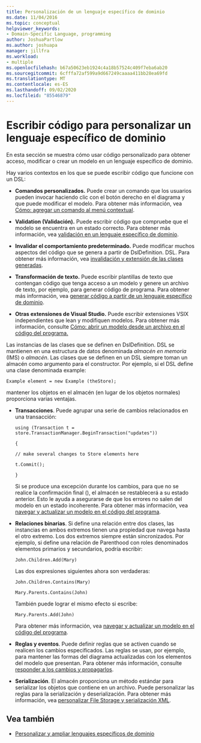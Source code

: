 ```yaml
---
title: Personalización de un lenguaje específico de dominio
ms.date: 11/04/2016
ms.topic: conceptual
helpviewer_keywords:
- Domain-Specific Language, programming
author: JoshuaPartlow
ms.author: joshuapa
manager: jillfra
ms.workload:
- multiple
ms.openlocfilehash: b67a50623eb1924c4a18b57524c409f7eba6ab20
ms.sourcegitcommit: 6cfffa72af599a9d667249caaaa411bb28ea69fd
ms.translationtype: MT
ms.contentlocale: es-ES
ms.lasthandoff: 09/02/2020
ms.locfileid: "85546879"
---
```

# <a name="write-code-to-customize-a-domain-specific-language"></a>Escribir código para personalizar un lenguaje específico de dominio

En esta sección se muestra cómo usar código personalizado para obtener acceso, modificar o crear un modelo en un lenguaje específico de dominio.

Hay varios contextos en los que se puede escribir código que funcione con un DSL:

- **Comandos personalizados.** Puede crear un comando que los usuarios pueden invocar haciendo clic con el botón derecho en el diagrama y que puede modificar el modelo. Para obtener más información, vea [Cómo: agregar un comando al menú contextual](../modeling/how-to-add-a-command-to-the-shortcut-menu.md).

- **Validation (Validación).** Puede escribir código que compruebe que el modelo se encuentra en un estado correcto. Para obtener más información, vea [validación en un lenguaje específico de dominio](../modeling/validation-in-a-domain-specific-language.md).

- **Invalidar el comportamiento predeterminado.** Puede modificar muchos aspectos del código que se genera a partir de DslDefinition. DSL. Para obtener más información, vea [invalidación y extensión de las clases generadas](../modeling/overriding-and-extending-the-generated-classes.md).

- **Transformación de texto.** Puede escribir plantillas de texto que contengan código que tenga acceso a un modelo y genere un archivo de texto, por ejemplo, para generar código de programa. Para obtener más información, vea [generar código a partir de un lenguaje específico de dominio](../modeling/generating-code-from-a-domain-specific-language.md).

- **Otras extensiones de Visual Studio.** Puede escribir extensiones VSIX independientes que lean y modifiquen modelos. Para obtener más información, consulte [Cómo: abrir un modelo desde un archivo en el código del programa.](../modeling/how-to-open-a-model-from-file-in-program-code.md)

Las instancias de las clases que se definen en DslDefinition. DSL se mantienen en una estructura de datos denominada *almacén en memoria* (IMS) o *almacén*. Las clases que se definen en un DSL siempre toman un almacén como argumento para el constructor. Por ejemplo, si el DSL define una clase denominada example:

`Example element = new Example (theStore);`

mantener los objetos en el almacén (en lugar de los objetos normales) proporciona varias ventajas.

- **Transacciones**. Puede agrupar una serie de cambios relacionados en una transacción:

     `using (Transaction t = store.TransactionManager.BeginTransaction("updates"))`

     `{`

     `// make several changes to Store elements here`

     `t.Commit();`

     `}`

     Si se produce una excepción durante los cambios, para que no se realice la confirmación final (), el almacén se restablecerá a su estado anterior. Esto le ayuda a asegurarse de que los errores no salen del modelo en un estado incoherente. Para obtener más información, vea [navegar y actualizar un modelo en el código del programa](../modeling/navigating-and-updating-a-model-in-program-code.md).

- **Relaciones binarias**. Si define una relación entre dos clases, las instancias en ambos extremos tienen una propiedad que navega hasta el otro extremo. Los dos extremos siempre están sincronizados. Por ejemplo, si define una relación de Parenthood con roles denominados elementos primarios y secundarios, podría escribir:

     `John.Children.Add(Mary)`

     Las dos expresiones siguientes ahora son verdaderas:

     `John.Children.Contains(Mary)`

     `Mary.Parents.Contains(John)`

     También puede lograr el mismo efecto si escribe:

     `Mary.Parents.Add(John)`

     Para obtener más información, vea [navegar y actualizar un modelo en el código del programa](../modeling/navigating-and-updating-a-model-in-program-code.md).

- **Reglas y eventos**. Puede definir reglas que se activen cuando se realicen los cambios especificados. Las reglas se usan, por ejemplo, para mantener las formas del diagrama actualizadas con los elementos del modelo que presentan. Para obtener más información, consulte [responder a los cambios y propagarlos](../modeling/responding-to-and-propagating-changes.md).

- **Serialización**. El almacén proporciona un método estándar para serializar los objetos que contiene en un archivo. Puede personalizar las reglas para la serialización y deserialización. Para obtener más información, vea [personalizar File Storage y serialización XML](../modeling/customizing-file-storage-and-xml-serialization.md).

## <a name="see-also"></a>Vea también

- [Personalizar y ampliar lenguajes específicos de dominio](../modeling/customizing-and-extending-a-domain-specific-language.md)